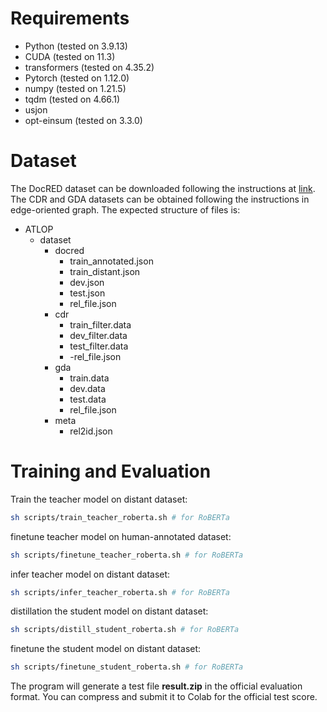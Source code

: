 # **Requirements**
- Python (tested on 3.9.13)
- CUDA (tested on 11.3)
- transformers (tested on 4.35.2)
- Pytorch (tested on 1.12.0)
- numpy (tested on 1.21.5)
- tqdm (tested on 4.66.1)
- usjon
- opt-einsum (tested on 3.3.0)

# **Dataset**

The DocRED dataset can be downloaded following the instructions at [link](https://github.com/thunlp/DocRED/tree/master/data). The CDR and GDA datasets can be obtained following the instructions in edge-oriented graph. The expected structure of files is:
- ATLOP
  - dataset
    - docred
      - train_annotated.json
      - train_distant.json
      - dev.json
      - test.json
      - rel_file.json
    - cdr
      - train_filter.data
      - dev_filter.data
      - test_filter.data
      - -rel_file.json
    - gda
      - train.data
      - dev.data
      - test.data
      - rel_file.json
    - meta
      - rel2id.json

# **Training and Evaluation**

Train the teacher model on distant dataset:

```bash
sh scripts/train_teacher_roberta.sh # for RoBERTa
```
finetune teacher model on human-annotated dataset:

```bash
sh scripts/finetune_teacher_roberta.sh # for RoBERTa
```
infer teacher model on distant dataset:

```bash
sh scripts/infer_teacher_roberta.sh # for RoBERTa
```
distillation the student model on distant dataset:

```bash
sh scripts/distill_student_roberta.sh # for RoBERTa
```
finetune the student model on distant dataset:

```bash
sh scripts/finetune_student_roberta.sh # for RoBERTa
```

The program will generate a test file **result.zip** in the official evaluation format. You can compress and submit it to Colab for the official test score.
